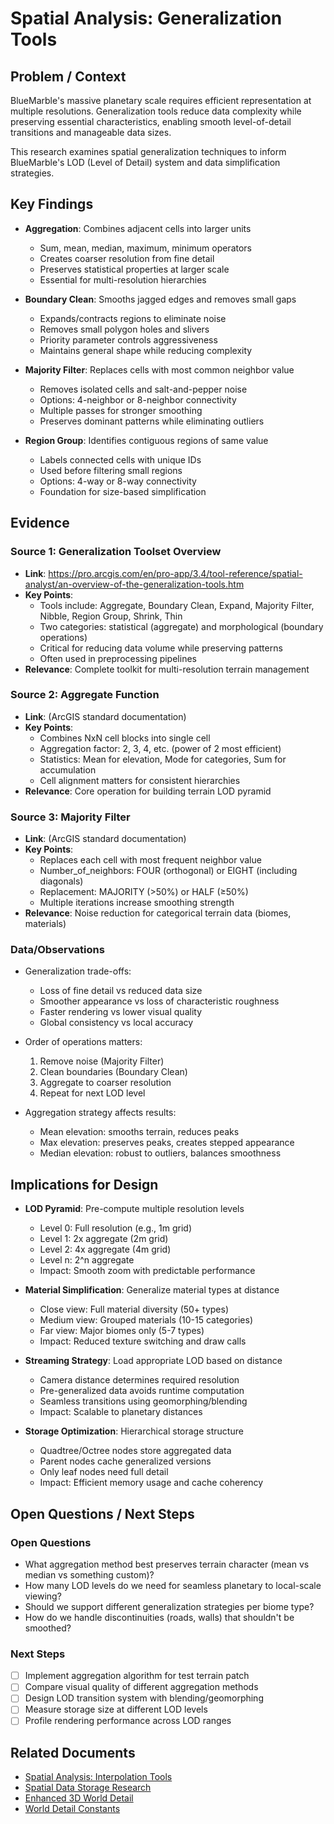 # Spatial Analysis: Generalization Tools

## Problem / Context

BlueMarble's massive planetary scale requires efficient representation at multiple resolutions. Generalization tools reduce data complexity while preserving essential characteristics, enabling smooth level-of-detail transitions and manageable data sizes.

This research examines spatial generalization techniques to inform BlueMarble's LOD (Level of Detail) system and data simplification strategies.

## Key Findings

- **Aggregation**: Combines adjacent cells into larger units
  - Sum, mean, median, maximum, minimum operators
  - Creates coarser resolution from fine detail
  - Preserves statistical properties at larger scale
  - Essential for multi-resolution hierarchies

- **Boundary Clean**: Smooths jagged edges and removes small gaps
  - Expands/contracts regions to eliminate noise
  - Removes small polygon holes and slivers
  - Priority parameter controls aggressiveness
  - Maintains general shape while reducing complexity

- **Majority Filter**: Replaces cells with most common neighbor value
  - Removes isolated cells and salt-and-pepper noise
  - Options: 4-neighbor or 8-neighbor connectivity
  - Multiple passes for stronger smoothing
  - Preserves dominant patterns while eliminating outliers

- **Region Group**: Identifies contiguous regions of same value
  - Labels connected cells with unique IDs
  - Used before filtering small regions
  - Options: 4-way or 8-way connectivity
  - Foundation for size-based simplification

## Evidence

### Source 1: Generalization Toolset Overview

- **Link**: https://pro.arcgis.com/en/pro-app/3.4/tool-reference/spatial-analyst/an-overview-of-the-generalization-tools.htm
- **Key Points**:
  - Tools include: Aggregate, Boundary Clean, Expand, Majority Filter, Nibble, Region Group, Shrink, Thin
  - Two categories: statistical (aggregate) and morphological (boundary operations)
  - Critical for reducing data volume while preserving patterns
  - Often used in preprocessing pipelines
- **Relevance**: Complete toolkit for multi-resolution terrain management

### Source 2: Aggregate Function

- **Link**: (ArcGIS standard documentation)
- **Key Points**:
  - Combines NxN cell blocks into single cell
  - Aggregation factor: 2, 3, 4, etc. (power of 2 most efficient)
  - Statistics: Mean for elevation, Mode for categories, Sum for accumulation
  - Cell alignment matters for consistent hierarchies
- **Relevance**: Core operation for building terrain LOD pyramid

### Source 3: Majority Filter

- **Link**: (ArcGIS standard documentation)
- **Key Points**:
  - Replaces each cell with most frequent neighbor value
  - Number_of_neighbors: FOUR (orthogonal) or EIGHT (including diagonals)
  - Replacement: MAJORITY (>50%) or HALF (≥50%)
  - Multiple iterations increase smoothing strength
- **Relevance**: Noise reduction for categorical terrain data (biomes, materials)

### Data/Observations

- Generalization trade-offs:
  - Loss of fine detail vs reduced data size
  - Smoother appearance vs loss of characteristic roughness
  - Faster rendering vs lower visual quality
  - Global consistency vs local accuracy

- Order of operations matters:
  1. Remove noise (Majority Filter)
  2. Clean boundaries (Boundary Clean)
  3. Aggregate to coarser resolution
  4. Repeat for next LOD level

- Aggregation strategy affects results:
  - Mean elevation: smooths terrain, reduces peaks
  - Max elevation: preserves peaks, creates stepped appearance
  - Median elevation: robust to outliers, balances smoothness

## Implications for Design

- **LOD Pyramid**: Pre-compute multiple resolution levels
  - Level 0: Full resolution (e.g., 1m grid)
  - Level 1: 2x aggregate (2m grid)
  - Level 2: 4x aggregate (4m grid)
  - Level n: 2^n aggregate
  - Impact: Smooth zoom with predictable performance

- **Material Simplification**: Generalize material types at distance
  - Close view: Full material diversity (50+ types)
  - Medium view: Grouped materials (10-15 categories)
  - Far view: Major biomes only (5-7 types)
  - Impact: Reduced texture switching and draw calls

- **Streaming Strategy**: Load appropriate LOD based on distance
  - Camera distance determines required resolution
  - Pre-generalized data avoids runtime computation
  - Seamless transitions using geomorphing/blending
  - Impact: Scalable to planetary distances

- **Storage Optimization**: Hierarchical storage structure
  - Quadtree/Octree nodes store aggregated data
  - Parent nodes cache generalized versions
  - Only leaf nodes need full detail
  - Impact: Efficient memory usage and cache coherency

## Open Questions / Next Steps

### Open Questions

- What aggregation method best preserves terrain character (mean vs median vs something custom)?
- How many LOD levels do we need for seamless planetary to local-scale viewing?
- Should we support different generalization strategies per biome type?
- How do we handle discontinuities (roads, walls) that shouldn't be smoothed?

### Next Steps

- [ ] Implement aggregation algorithm for test terrain patch
- [ ] Compare visual quality of different aggregation methods
- [ ] Design LOD transition system with blending/geomorphing
- [ ] Measure storage size at different LOD levels
- [ ] Profile rendering performance across LOD ranges

## Related Documents

- [Spatial Analysis: Interpolation Tools](spatial-analysis-interpolation-tools.md)
- [Spatial Data Storage Research](../spatial-data-storage/README.md)
- [Enhanced 3D World Detail](../../src/BlueMarble.World/Constants/Enhanced3DWorldDetail.cs)
- [World Detail Constants](../../src/BlueMarble.World/Constants/WorldDetail.cs)
